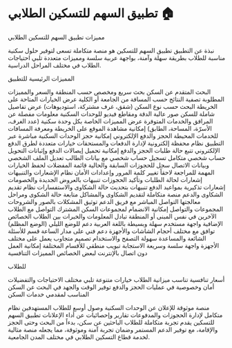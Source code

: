 # تطبيق السهم للتسكين الطلابي 🏠

مميزات تطبيق السهم للتسكين الطلابي

نبذة عن التطبيق
تطبيق السهم للتسكين هو منصة متكاملة تسعى لتوفير حلول سكنية مناسبة للطلاب بطريقة سهلة وآمنة، بواجهة عربية سلسة ومميزات متعددة تلبي احتياجات الطلاب في مختلف المراحل الدراسية.

المميزات الرئيسية للتطبيق

البحث المتقدم عن السكن
بحث سريع ومخصص حسب المنطقة والسعر والمميزات المطلوبة
تصفية النتائج حسب المسافة من الجامعة أو الكلية
عرض الخيارات المتاحة على الخريطة
البحث حسب نوع السكن (شقق، غرف مشتركة، استوديوهات)
عرض تفاصيل شاملة للسكن
صور عالية الدقة ومقاطع فيديو للوحدات السكنية
معلومات مفصلة عن المرافق والخدمات المتوفرة
عرض المميزات الخاصة بكل وحدة سكنية (عدد الغرف، الأسرّة، المساحة، الطابق)
إمكانية مشاهدة الموقع على الخريطة ومعرفة المسافات للخدمات المحيطة
الحجز والدفع الإلكتروني
إمكانية حجز الوحدات السكنية مباشرة عبر التطبيق
نظام محفظة إلكترونية لإدارة الدفعات والمستحقات
خيارات متعددة لطرق الدفع الإلكتروني
تتبع حالة طلبات الحجز والدفع
إمكانية تحميل إيصالات الدفع وإثباتات التحويل
حساب شخصي متكامل
تسجيل حساب شخصي مع بيانات الطالب
تعديل الملف الشخصي وبيانات الاتصال
سجل للحجوزات السابقة والحالية
قائمة المفضلات لحفظ الخيارات المهمة للمراجعة لاحقاً
تغيير كلمة المرور وإعدادات الأمان
نظام الإشعارات والتنبيهات
إشعارات لحالة الطلبات وتأكيد الحجوزات
تنبيهات بالعروض الجديدة والخصومات
إشعارات تذكيرية بمواعيد الدفع
تنبيهات بتحديث حالة الشكاوى والاستفسارات
نظام تقديم الشكاوى والدعم
منصة متكاملة لتقديم الشكاوى والمشاكل
متابعة حالة الشكوى ومراحل معالجتها
التواصل المباشر مع فريق الدعم
توثيق المشكلات بالصور والشروحات
المجموعات والتواصل
إمكانية الانضمام لمجموعات السكن المشترك
التواصل مع الطلاب الآخرين في نفس المبنى أو المنطقة
تبادل المعلومات والخبرات بين الطلاب
الخصائص الإضافية
واجهة مستخدم سهلة وبسيطة باللغة العربية
دعم للوضع الليلي (الوضع المظلم)
توافق مع مختلف أحجام الشاشات والأجهزة
دعم فني على مدار الساعة
قسم للأسئلة الشائعة والمساعدة
سهولة التصفح والاستخدام
تصميم متجاوب يعمل على مختلف الأجهزة
واجهة سلسة وسريعة الاستجابة
تبويب منطقي للأقسام المختلفة
إمكانية العمل دون اتصال بالإنترنت لبعض الخصائص
المميزات التنافسية

للطلاب

أسعار تنافسية تناسب ميزانية الطلاب
خيارات متنوعة تلبي مختلف الاحتياجات والتفضيلات
أمان وخصوصية في عمليات الحجز والدفع
توفير الوقت والجهد في البحث عن السكن المناسب
لمقدمي خدمات السكن

منصة موثوقة للإعلان عن الوحدات السكنية
وصول أوسع للطلاب المستهدفين
نظام متكامل لإدارة الحجوزات والمدفوعات
تقارير وإحصائيات عن أداء الإعلانات
تطبيق السهم للتسكين يقدم تجربة متكاملة للطلاب الباحثين عن سكن، بدءاً من البحث وحتى الحجز والإقامة، مع توفير الدعم المستمر وضمان تجربة آمنة وموثوقة، مما يجعله منصة مثالية لخدمة قطاع التسكين الطلابي في مختلف المدن الجامعية.


